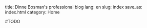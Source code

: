 title: Dinne Bosman's professional blog
lang: en
slug: index
save_as: index.html
category: Home


#TODO
